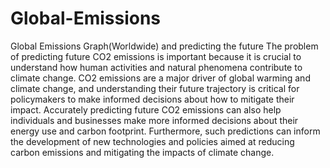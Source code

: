 # Global-Emissions
Global Emissions Graph(Worldwide) and predicting the future
The problem of predicting future CO2 emissions is important because it is crucial to
understand how human activities and natural phenomena contribute to climate change.
CO2 emissions are a major driver of global warming and climate change, and
understanding their future trajectory is critical for policymakers to make informed
decisions about how to mitigate their impact. Accurately predicting future CO2 emissions
can also help individuals and businesses make more informed decisions about their
energy use and carbon footprint. Furthermore, such predictions can inform the
development of new technologies and policies aimed at reducing carbon emissions and
mitigating the impacts of climate change. 
